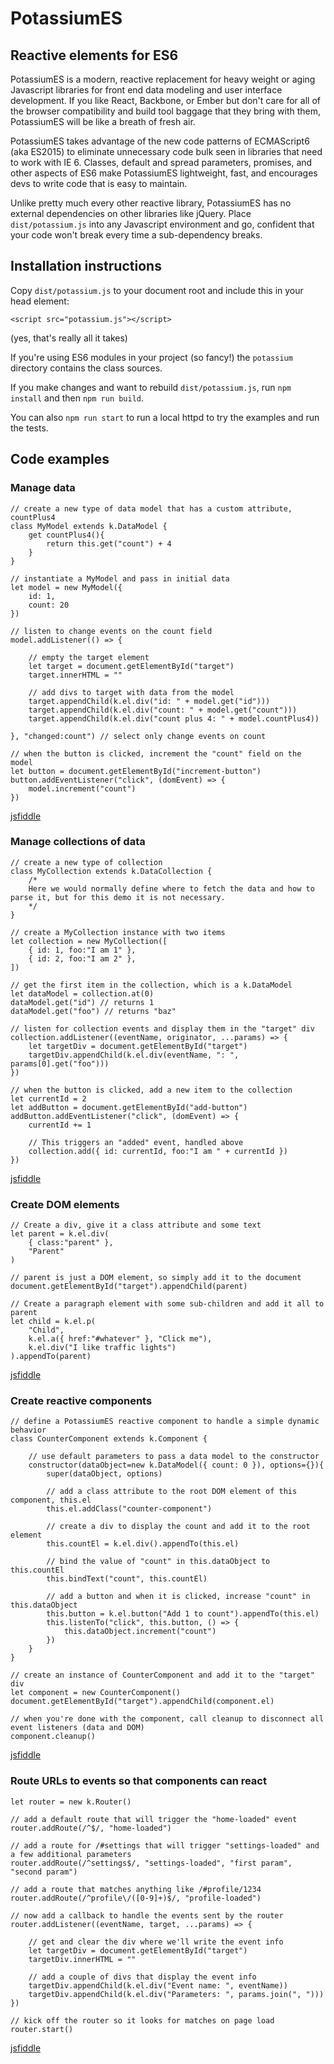 # PotassiumES

## Reactive elements for ES6

PotassiumES is a modern, reactive replacement for heavy weight or aging Javascript libraries for front end data modeling and user interface development. If you like React, Backbone, or Ember but don't care for all of the browser compatibility and build tool baggage that they bring with them, PotassiumES will be like a breath of fresh air.

PotassiumES takes advantage of the new code patterns of ECMAScript6 (aka ES2015) to eliminate unnecessary code bulk seen in libraries that need to work with IE 6. Classes, default and spread parameters, promises, and other aspects of ES6 make PotassiumES lightweight, fast, and encourages devs to write code that is easy to maintain.

Unlike pretty much every other reactive library, PotassiumES has no external dependencies on other libraries like jQuery. Place `dist/potassium.js` into any Javascript environment and go, confident that your code won't break every time a sub-dependency breaks.

## Installation instructions

Copy `dist/potassium.js` to your document root and include this in your head element:

	<script src="potassium.js"></script>

(yes, that's really all it takes)

If you're using ES6 modules in your project (so fancy!) the `potassium` directory contains the class sources.

If you make changes and want to rebuild `dist/potassium.js`, run `npm install` and then `npm run build`.

You can also `npm run start` to run a local httpd to try the examples and run the tests.

## Code examples

### Manage data

	// create a new type of data model that has a custom attribute, countPlus4
	class MyModel extends k.DataModel {
		get countPlus4(){
			return this.get("count") + 4 
		}
	}

	// instantiate a MyModel and pass in initial data
	let model = new MyModel({
		id: 1,
		count: 20 
	})

	// listen to change events on the count field
	model.addListener(() => {

		// empty the target element
		let target = document.getElementById("target")
		target.innerHTML = ""

		// add divs to target with data from the model
		target.appendChild(k.el.div("id: " + model.get("id")))
		target.appendChild(k.el.div("count: " + model.get("count")))
		target.appendChild(k.el.div("count plus 4: " + model.countPlus4))

	}, "changed:count") // select only change events on count

	// when the button is clicked, increment the "count" field on the model
	let button = document.getElementById("increment-button")
	button.addEventListener("click", (domEvent) => {
		model.increment("count")
	})
[jsfiddle](https://jsfiddle.net/trevorfsmith/4ome2gdL/3/)

### Manage collections of data

	// create a new type of collection
	class MyCollection extends k.DataCollection {
		/* 
		Here we would normally define where to fetch the data and how to parse it, but for this demo it is not necessary.
		*/
	}

	// create a MyCollection instance with two items
	let collection = new MyCollection([
		{ id: 1, foo:"I am 1" }, 
		{ id: 2, foo:"I am 2" }, 
	])

	// get the first item in the collection, which is a k.DataModel
	let dataModel = collection.at(0)
	dataModel.get("id") // returns 1
	dataModel.get("foo") // returns "baz"

	// listen for collection events and display them in the "target" div
	collection.addListener((eventName, originator, ...params) => {
		let targetDiv = document.getElementById("target")
		targetDiv.appendChild(k.el.div(eventName, ": ", params[0].get("foo")))
	})

	// when the button is clicked, add a new item to the collection
	let currentId = 2
	let addButton = document.getElementById("add-button")
	addButton.addEventListener("click", (domEvent) => {
		currentId += 1

		// This triggers an "added" event, handled above
		collection.add({ id: currentId, foo:"I am " + currentId })
	})
[jsfiddle](https://jsfiddle.net/trevorfsmith/16y1gepc/1/)

### Create DOM elements

	// Create a div, give it a class attribute and some text
	let parent = k.el.div(
		{ class:"parent" }, 
		"Parent"
	)
	
	// parent is just a DOM element, so simply add it to the document
	document.getElementById("target").appendChild(parent)

	// Create a paragraph element with some sub-children and add it all to parent
	let child = k.el.p(
		"Child",
		k.el.a({ href:"#whatever" }, "Click me"),
		k.el.div("I like traffic lights")
	).appendTo(parent)
[jsfiddle](https://jsfiddle.net/trevorfsmith/apzc4fw9/)

### Create reactive components

	// define a PotassiumES reactive component to handle a simple dynamic behavior
	class CounterComponent extends k.Component {

		// use default parameters to pass a data model to the constructor 
		constructor(dataObject=new k.DataModel({ count: 0 }), options={}){
			super(dataObject, options)

			// add a class attribute to the root DOM element of this component, this.el
			this.el.addClass("counter-component")

			// create a div to display the count and add it to the root element
			this.countEl = k.el.div().appendTo(this.el)

			// bind the value of "count" in this.dataObject to this.countEl
			this.bindText("count", this.countEl)

			// add a button and when it is clicked, increase "count" in this.dataObject
			this.button = k.el.button("Add 1 to count").appendTo(this.el)
			this.listenTo("click", this.button, () => {
				this.dataObject.increment("count")
			})
		}
	}

	// create an instance of CounterComponent and add it to the "target" div
	let component = new CounterComponent()
	document.getElementById("target").appendChild(component.el)
	
	// when you're done with the component, call cleanup to disconnect all event listeners (data and DOM)
	component.cleanup()
[jsfiddle](https://jsfiddle.net/trevorfsmith/bnd376ve/)

### Route URLs to events so that components can react

	let router = new k.Router()

	// add a default route that will trigger the "home-loaded" event
	router.addRoute(/^$/, "home-loaded")

	// add a route for /#settings that will trigger "settings-loaded" and a few additional parameters
	router.addRoute(/^settings$/, "settings-loaded", "first param", "second param")

	// add a route that matches anything like /#profile/1234
	router.addRoute(/^profile\/([0-9]+)$/, "profile-loaded")

	// now add a callback to handle the events sent by the router
	router.addListener((eventName, target, ...params) => {
	
		// get and clear the div where we'll write the event info
		let targetDiv = document.getElementById("target")
		targetDiv.innerHTML = ""

		// add a couple of divs that display the event info
		targetDiv.appendChild(k.el.div("Event name: ", eventName))
		targetDiv.appendChild(k.el.div("Parameters: ", params.join(", ")))
	})

	// kick off the router so it looks for matches on page load
	router.start()
[jsfiddle](https://jsfiddle.net/trevorfsmith/2rbv11dy/3/)
